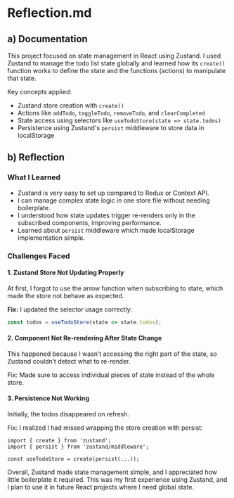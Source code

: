 
# Reflection.md

## a) Documentation

This project focused on state management in React using Zustand. I used Zustand to manage the todo list state globally and learned how its `create()` function works to define the state and the functions (actions) to manipulate that state.

Key concepts applied:
- Zustand store creation with `create()`
- Actions like `addTodo`, `toggleTodo`, `removeTodo`, and `clearCompleted`
- State access using selectors like `useTodoStore(state => state.todos)`
- Persistence using Zustand's `persist` middleware to store data in localStorage

## b) Reflection

### What I Learned

- Zustand is very easy to set up compared to Redux or Context API.
- I can manage complex state logic in one store file without needing boilerplate.
- I understood how state updates trigger re-renders only in the subscribed components, improving performance.
- Learned about `persist` middleware which made localStorage implementation simple.

### Challenges Faced

#### 1. Zustand Store Not Updating Properly
At first, I forgot to use the arrow function when subscribing to state, which made the store not behave as expected.

**Fix:** I updated the selector usage correctly:
```js
const todos = useTodoStore(state => state.todos);
```

#### 2. Component Not Re-rendering After State Change
This happened because I wasn’t accessing the right part of the state, so Zustand couldn’t detect what to re-render.

Fix: Made sure to access individual pieces of state instead of the whole store.

#### 3. Persistence Not Working
Initially, the todos disappeared on refresh.

Fix: I realized I had missed wrapping the store creation with persist:

```
import { create } from 'zustand';
import { persist } from 'zustand/middleware';

const useTodoStore = create(persist(...));
````

Overall, Zustand made state management simple, and I appreciated how little boilerplate it required. This was my first experience using Zustand, and I plan to use it in future React projects where I need global state.